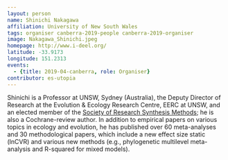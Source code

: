 ```yaml
---
layout: person
name: Shinichi Nakagawa
affiliation: University of New South Wales
tags: organiser canberra-2019-people canberra-2019-organiser
image: Nakagawa_Shinichi.jpeg
homepage: http://www.i-deel.org/
latitude: -33.9173
longitude: 151.2313
events:
  - {title: 2019-04-canberra, role: Organiser}
contributor: es-utopia
---
```

Shinichi is a Professor at UNSW, Sydney (Australia), the Deputy Director of Research at the Evolution & Ecology Research Centre, EERC at UNSW, and an elected member of the <a href="http://www.srsm.org/" target="_blank" rel="noopener">Society of Research Synthesis Methods</a>; he is also a Cochrane-review author. In addition to empirical papers on various topics in ecology and evolution, he has published over 60 meta-analyses and 30 methodological papers, which include a new effect size static (lnCVR) and various new methods (e.g., phylogenetic multilevel meta-analysis and R-squared for mixed models).